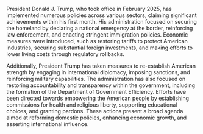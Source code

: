 President Donald J. Trump, who took office in February 2025, has implemented numerous policies across various sectors, claiming significant achievements within his first month. His administration focused on securing the homeland by declaring a national emergency at the border, reinforcing law enforcement, and enacting stringent immigration policies. Economic measures were introduced, such as restoring tariffs to protect American industries, securing substantial foreign investments, and making efforts to lower living costs through regulatory rollbacks. 

Additionally, President Trump has taken measures to re-establish American strength by engaging in international diplomacy, imposing sanctions, and reinforcing military capabilities. The administration has also focused on restoring accountability and transparency within the government, including the formation of the Department of Government Efficiency. Efforts have been directed towards empowering the American people by establishing commissions for health and religious liberty, supporting educational choices, and granting pardons. These actions present a broad agenda aimed at reforming domestic policies, enhancing economic growth, and asserting international influence.